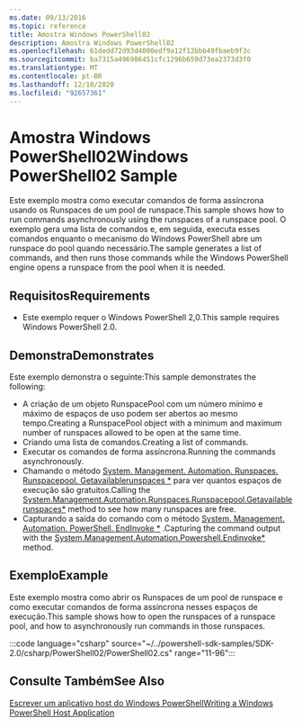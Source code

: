 ```yaml
---
ms.date: 09/13/2016
ms.topic: reference
title: Amostra Windows PowerShell02
description: Amostra Windows PowerShell02
ms.openlocfilehash: 61dedd72d93d4000edf9a12f12bbb49fbaeb9f3c
ms.sourcegitcommit: ba7315a496986451cfc1296b659d73ea2373d3f0
ms.translationtype: MT
ms.contentlocale: pt-BR
ms.lasthandoff: 12/10/2020
ms.locfileid: "92657361"
---
```

# <a name="windows-powershell02-sample"></a><span data-ttu-id="1ba9f-103">Amostra Windows PowerShell02</span><span class="sxs-lookup"><span data-stu-id="1ba9f-103">Windows PowerShell02 Sample</span></span>

<span data-ttu-id="1ba9f-104">Este exemplo mostra como executar comandos de forma assíncrona usando os Runspaces de um pool de runspace.</span><span class="sxs-lookup"><span data-stu-id="1ba9f-104">This sample shows how to run commands asynchronously using the runspaces of a runspace pool.</span></span> <span data-ttu-id="1ba9f-105">O exemplo gera uma lista de comandos e, em seguida, executa esses comandos enquanto o mecanismo do Windows PowerShell abre um runspace do pool quando necessário.</span><span class="sxs-lookup"><span data-stu-id="1ba9f-105">The sample generates a list of commands, and then runs those commands while the Windows PowerShell engine opens a runspace from the pool when it is needed.</span></span>

## <a name="requirements"></a><span data-ttu-id="1ba9f-106">Requisitos</span><span class="sxs-lookup"><span data-stu-id="1ba9f-106">Requirements</span></span>

- <span data-ttu-id="1ba9f-107">Este exemplo requer o Windows PowerShell 2,0.</span><span class="sxs-lookup"><span data-stu-id="1ba9f-107">This sample requires Windows PowerShell 2.0.</span></span>

## <a name="demonstrates"></a><span data-ttu-id="1ba9f-108">Demonstra</span><span class="sxs-lookup"><span data-stu-id="1ba9f-108">Demonstrates</span></span>

<span data-ttu-id="1ba9f-109">Este exemplo demonstra o seguinte:</span><span class="sxs-lookup"><span data-stu-id="1ba9f-109">This sample demonstrates the following:</span></span>

- <span data-ttu-id="1ba9f-110">A criação de um objeto RunspacePool com um número mínimo e máximo de espaços de uso podem ser abertos ao mesmo tempo.</span><span class="sxs-lookup"><span data-stu-id="1ba9f-110">Creating a RunspacePool object with a minimum and maximum number of runspaces allowed to be open at the same time.</span></span>
- <span data-ttu-id="1ba9f-111">Criando uma lista de comandos.</span><span class="sxs-lookup"><span data-stu-id="1ba9f-111">Creating a list of commands.</span></span>
- <span data-ttu-id="1ba9f-112">Executar os comandos de forma assíncrona.</span><span class="sxs-lookup"><span data-stu-id="1ba9f-112">Running the commands asynchronously.</span></span>
- <span data-ttu-id="1ba9f-113">Chamando o método [System. Management. Automation. Runspaces. Runspacepool. Getavailablerunspaces \*](/dotnet/api/System.Management.Automation.Runspaces.RunspacePool.GetAvailableRunspaces) para ver quantos espaços de execução são gratuitos.</span><span class="sxs-lookup"><span data-stu-id="1ba9f-113">Calling the [System.Management.Automation.Runspaces.Runspacepool.Getavailablerunspaces\*](/dotnet/api/System.Management.Automation.Runspaces.RunspacePool.GetAvailableRunspaces) method to see how many runspaces are free.</span></span>
- <span data-ttu-id="1ba9f-114">Capturando a saída do comando com o método [System. Management. Automation. PowerShell. EndInvoke \*](/dotnet/api/System.Management.Automation.PowerShell.EndInvoke) .</span><span class="sxs-lookup"><span data-stu-id="1ba9f-114">Capturing the command output with the [System.Management.Automation.Powershell.Endinvoke\*](/dotnet/api/System.Management.Automation.PowerShell.EndInvoke) method.</span></span>

## <a name="example"></a><span data-ttu-id="1ba9f-115">Exemplo</span><span class="sxs-lookup"><span data-stu-id="1ba9f-115">Example</span></span>

<span data-ttu-id="1ba9f-116">Este exemplo mostra como abrir os Runspaces de um pool de runspace e como executar comandos de forma assíncrona nesses espaços de execução.</span><span class="sxs-lookup"><span data-stu-id="1ba9f-116">This sample shows how to open the runspaces of a runspace pool, and how to asynchronously run commands in those runspaces.</span></span>

:::code language="csharp" source="~/../powershell-sdk-samples/SDK-2.0/csharp/PowerShell02/PowerShell02.cs" range="11-96":::

## <a name="see-also"></a><span data-ttu-id="1ba9f-117">Consulte Também</span><span class="sxs-lookup"><span data-stu-id="1ba9f-117">See Also</span></span>

[<span data-ttu-id="1ba9f-118">Escrever um aplicativo host do Windows PowerShell</span><span class="sxs-lookup"><span data-stu-id="1ba9f-118">Writing a Windows PowerShell Host Application</span></span>](./writing-a-windows-powershell-host-application.md)
